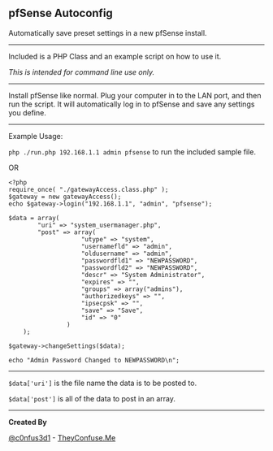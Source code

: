 ## pfSense Autoconfig

Automatically save preset settings in a new pfSense install.

----------

Included is a PHP Class and an example script on how to use it.

*This is intended for command line use only.*

----------

Install pfSense like normal. Plug your computer in to the LAN port, and then run the script. It will automatically log in to pfSense and save any settings you define.

----------

Example Usage:

`php ./run.php 192.168.1.1 admin pfsense` to run the included sample file.

OR

	<?php
	require_once( "./gatewayAccess.class.php" );
	$gateway = new gatewayAccess();
	echo $gateway->login("192.168.1.1", "admin", "pfsense");
	
	$data = array(
			"uri" => "system_usermanager.php",
			"post" => array(
						"utype" => "system",
						"usernamefld" => "admin",
						"oldusername" => "admin",
						"passwordfld1" => "NEWPASSWORD",
						"passwordfld2" => "NEWPASSWORD",
						"descr" => "System Administrator",
						"expires" => "",
						"groups" => array("admins"),
						"authorizedkeys" => "",
						"ipsecpsk" => "",
						"save" => "Save",
						"id" => "0"
					)
		);

	$gateway->changeSettings($data);

	echo "Admin Password Changed to NEWPASSWORD\n";

----------

`$data['uri']` is the file name the data is to be posted to.

`$data['post']` is all of the data to post in an array.

----------

**Created By**


[@c0nfus3d1](https://twitter.com/c0nfus3d1) - [TheyConfuse.Me](http://theyconfuse.me) 